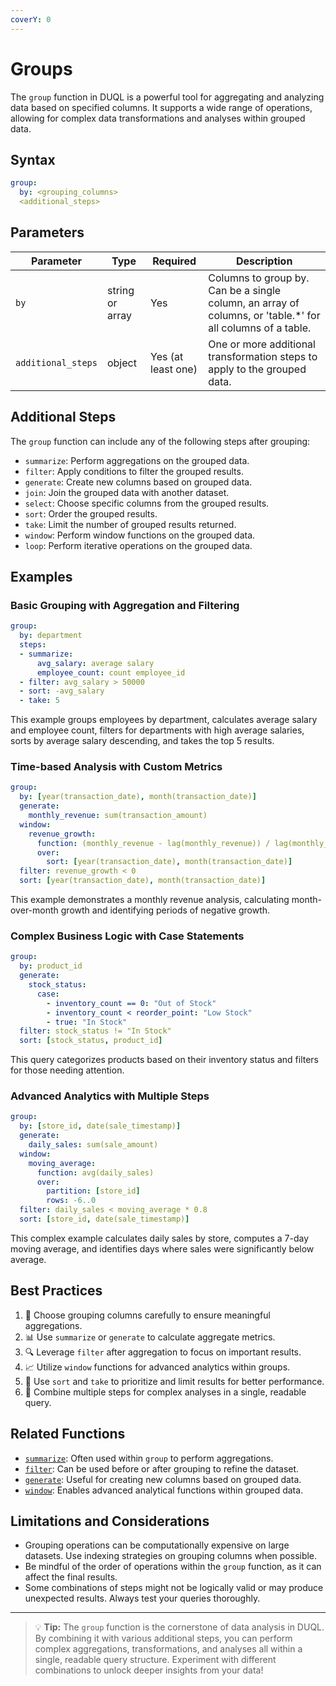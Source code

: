 ```yaml
---
coverY: 0
---
```


# Groups

The `group` function in DUQL is a powerful tool for aggregating and analyzing data based on specified columns. It supports a wide range of operations, allowing for complex data transformations and analyses within grouped data.

## Syntax

```yaml
group:
  by: <grouping_columns>
  <additional_steps>
```

## Parameters

| Parameter          | Type            | Required           | Description                                                                                                 |
| ------------------ | --------------- | ------------------ | ----------------------------------------------------------------------------------------------------------- |
| `by`               | string or array | Yes                | Columns to group by. Can be a single column, an array of columns, or 'table.\*' for all columns of a table. |
| `additional_steps` | object          | Yes (at least one) | One or more additional transformation steps to apply to the grouped data.                                   |

## Additional Steps

The `group` function can include any of the following steps after grouping:

* `summarize`: Perform aggregations on the grouped data.
* `filter`: Apply conditions to filter the grouped results.
* `generate`: Create new columns based on grouped data.
* `join`: Join the grouped data with another dataset.
* `select`: Choose specific columns from the grouped results.
* `sort`: Order the grouped results.
* `take`: Limit the number of grouped results returned.
* `window`: Perform window functions on the grouped data.
* `loop`: Perform iterative operations on the grouped data.

## Examples

### Basic Grouping with Aggregation and Filtering

```yaml
group:
  by: department
  steps:
  - summarize:
      avg_salary: average salary
      employee_count: count employee_id
  - filter: avg_salary > 50000
  - sort: -avg_salary
  - take: 5
```

This example groups employees by department, calculates average salary and employee count, filters for departments with high average salaries, sorts by average salary descending, and takes the top 5 results.

### Time-based Analysis with Custom Metrics

```yaml
group:
  by: [year(transaction_date), month(transaction_date)]
  generate:
    monthly_revenue: sum(transaction_amount)
  window:
    revenue_growth:
      function: (monthly_revenue - lag(monthly_revenue)) / lag(monthly_revenue) * 100
      over:
        sort: [year(transaction_date), month(transaction_date)]
  filter: revenue_growth < 0
  sort: [year(transaction_date), month(transaction_date)]
```

This example demonstrates a monthly revenue analysis, calculating month-over-month growth and identifying periods of negative growth.

### Complex Business Logic with Case Statements

```yaml
group:
  by: product_id
  generate:
    stock_status:
      case:
        - inventory_count == 0: "Out of Stock"
        - inventory_count < reorder_point: "Low Stock"
        - true: "In Stock"
  filter: stock_status != "In Stock"
  sort: [stock_status, product_id]
```

This query categorizes products based on their inventory status and filters for those needing attention.

### Advanced Analytics with Multiple Steps

```yaml
group:
  by: [store_id, date(sale_timestamp)]
  generate:
    daily_sales: sum(sale_amount)
  window:
    moving_average:
      function: avg(daily_sales)
      over:
        partition: [store_id]
        rows: -6..0
  filter: daily_sales < moving_average * 0.8
  sort: [store_id, date(sale_timestamp)]
```

This complex example calculates daily sales by store, computes a 7-day moving average, and identifies days where sales were significantly below average.

## Best Practices

1. 🎯 Choose grouping columns carefully to ensure meaningful aggregations.
2. 📊 Use `summarize` or `generate` to calculate aggregate metrics.
3. 🔍 Leverage `filter` after aggregation to focus on important results.
4. 📈 Utilize `window` functions for advanced analytics within groups.
5. 🔢 Use `sort` and `take` to prioritize and limit results for better performance.
6. 🧮 Combine multiple steps for complex analyses in a single, readable query.

## Related Functions

* [`summarize`](summarize.md): Often used within `group` to perform aggregations.
* [`filter`](../basic/filter.md): Can be used before or after grouping to refine the dataset.
* [`generate`](generate.md): Useful for creating new columns based on grouped data.
* [`window`](../advanced/window.md): Enables advanced analytical functions within grouped data.

## Limitations and Considerations

* Grouping operations can be computationally expensive on large datasets. Use indexing strategies on grouping columns when possible.
* Be mindful of the order of operations within the `group` function, as it can affect the final results.
* Some combinations of steps might not be logically valid or may produce unexpected results. Always test your queries thoroughly.

***

> 💡 **Tip:** The `group` function is the cornerstone of data analysis in DUQL. By combining it with various additional steps, you can perform complex aggregations, transformations, and analyses all within a single, readable query structure. Experiment with different combinations to unlock deeper insights from your data!
